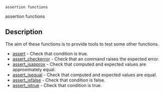 

	
	assertion functions

assertion functions

## Description
The aim of these functions is to provide tools to test some other functions.


* [assert](assert.md) - Check that condition is true.
* [assert_checkerror](assert_checkerror.md) - Check that an command raises the expected error.
* [assert_isapprox](assert_isapprox.md) - Check that computed and expected values are approximately equal.
* [assert_isequal](assert_isequal.md) - Check that computed and expected values are equal.
* [assert_isfalse](assert_isfalse.md) - Check that condition is false.
* [assert_istrue](assert_istrue.md) - Check that condition is true.



